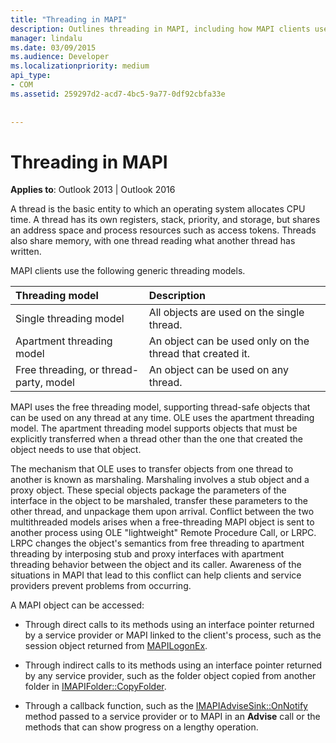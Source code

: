 ```yaml
---
title: "Threading in MAPI"
description: Outlines threading in MAPI, including how MAPI clients use generic threading models. This applies to Outlook 2013 and Outlook 2016.
manager: lindalu
ms.date: 03/09/2015
ms.audience: Developer
ms.localizationpriority: medium
api_type:
- COM
ms.assetid: 259297d2-acd7-4bc5-9a77-0df92cbfa33e
 
 
---
```


# Threading in MAPI

  
  
**Applies to**: Outlook 2013 | Outlook 2016 
  
A thread is the basic entity to which an operating system allocates CPU time. A thread has its own registers, stack, priority, and storage, but shares an address space and process resources such as access tokens. Threads also share memory, with one thread reading what another thread has written.
  
MAPI clients use the following generic threading models.
  
|**Threading model**|**Description**|
|:-----|:-----|
|Single threading model  <br/> |All objects are used on the single thread. |
|Apartment threading model  <br/> |An object can be used only on the thread that created it. |
|Free threading, or thread-party, model  <br/> |An object can be used on any thread. |
   
MAPI uses the free threading model, supporting thread-safe objects that can be used on any thread at any time. OLE uses the apartment threading model. The apartment threading model supports objects that must be explicitly transferred when a thread other than the one that created the object needs to use that object.
  
The mechanism that OLE uses to transfer objects from one thread to another is known as marshaling. Marshaling involves a stub object and a proxy object. These special objects package the parameters of the interface in the object to be marshaled, transfer these parameters to the other thread, and unpackage them upon arrival. Conflict between the two multithreaded models arises when a free-threading MAPI object is sent to another process using OLE "lightweight" Remote Procedure Call, or LRPC. LRPC changes the object's semantics from free threading to apartment threading by interposing stub and proxy interfaces with apartment threading behavior between the object and its caller. Awareness of the situations in MAPI that lead to this conflict can help clients and service providers prevent problems from occurring.
  
A MAPI object can be accessed:
  
- Through direct calls to its methods using an interface pointer returned by a service provider or MAPI linked to the client's process, such as the session object returned from [MAPILogonEx](mapilogonex.md).
    
- Through indirect calls to its methods using an interface pointer returned by any service provider, such as the folder object copied from another folder in [IMAPIFolder::CopyFolder](imapifolder-copyfolder.md).
    
- Through a callback function, such as the [IMAPIAdviseSink::OnNotify](imapiadvisesink-onnotify.md) method passed to a service provider or to MAPI in an **Advise** call or the methods that can show progress on a lengthy operation. 
    

